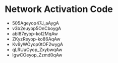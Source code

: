 # Network Activation Code
* 505Ageyop47J_aAygA
* v3b2euyop5OnCboygA
* abI87eyop-koI2MqAw
* ZKyzReyop-ko86AqAw
* Kv6yWOyop0tOF2wygA
* qLRUuOyop_ZxybwqAw
* IgwCOeyop_Zzmd0qAw